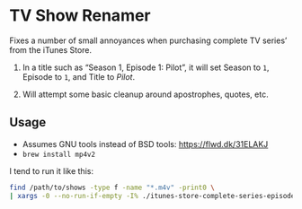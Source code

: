 # TV Show Renamer

Fixes a number of small annoyances when purchasing complete TV series’ from the iTunes Store.

1. In a title such as “Season 1, Episode 1: Pilot”, it will set Season to `1`, Episode to `1`, and Title to _Pilot_.

1. Will attempt some basic cleanup around apostrophes, quotes, etc.

## Usage

* Assumes GNU tools instead of BSD tools: <https://flwd.dk/31ELAKJ>
* `brew install mp4v2`

I tend to run it like this:

```bash
find /path/to/shows -type f -name "*.m4v" -print0 \
| xargs -0 --no-run-if-empty -I% ./itunes-store-complete-series-episode-fixer.sh "%"
```
